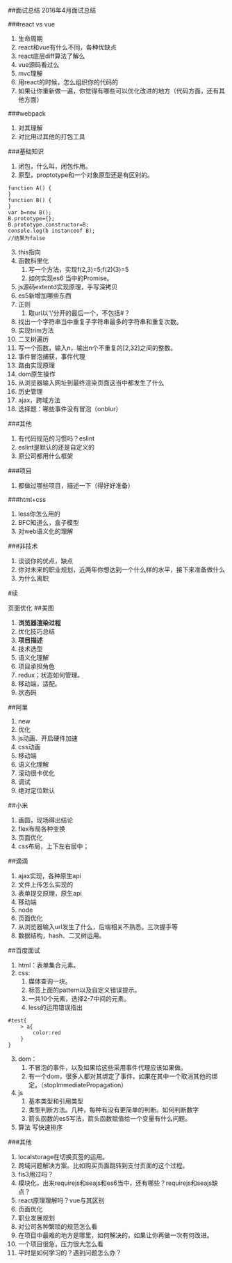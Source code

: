 ##面试总结
2016年4月面试总结

###react vs vue
1. 生命周期
2. react和vue有什么不同，各种优缺点
3. react底层diff算法了解么
4. vue源码看过么
5. mvc理解
6. 用react的时候，怎么组织你的代码的
7. 如果让你重新做一遍，你觉得有哪些可以优化改进的地方（代码方面，还有其他方面）


###webpack
1. 对其理解
2. 对比用过其他的打包工具


###基础知识
1. 闭包，什么叫，闭包作用。
2. 原型，proptotype和一个对象原型还是有区别的。
```
function A() {
}
function B() {
}
var b=new B();
B.prototype={};
B.prototype.constructor=B;
console.log(b instanceof B);
//结果为false
```
3. this指向
4. 函数科里化
	1. 写一个方法，实现f(2,3)=5;f(2)(3)=5
	2. 如何实现es6 当中的Promise。
5. js源码extentd实现原理，手写深拷贝
6. es5新增加哪些东西
7. 正则
	1. 取url以‘\’分开的最后一个，不包括#？
8. 找出一个字符串当中重复子字符串最多的字符串和重复次数。
9. 实现trim方法
10. 二叉树遍历
11. 写一个函数，输入n，输出n个不重复的[2,32]之间的整数。
12. 事件冒泡捕获，事件代理
13. 路由实现原理
14. dom原生操作
15. 从浏览器输入网址到最终渲染页面这当中都发生了什么
15. 历史管理
16. ajax，跨域方法
17. 选择题：哪些事件没有冒泡（onblur）


###其他
1. 有代码规范的习惯吗？eslint
2. eslint是默认的还是自定义的
3. 原公司都用什么框架


###项目
1. 都做过哪些项目，描述一下（得好好准备）


###html+css
1. less你怎么用的
2. BFC知道么，盒子模型
3. 对web语义化的理解


###非技术
1. 谈谈你的优点，缺点
2. 你对未来的职业规划，近两年你想达到一个什么样的水平，接下来准备做什么
3. 为什么离职

#续

页面优化
##美图
1. **浏览器渲染过程**
2.  优化技巧总结
2. **项目描述**
3. 技术选型
4. 语义化理解
5. 项目承担角色
6. redux；状态如何管理。
7. 移动端，适配。
8. 状态码

##阿里

1. new
2. 优化
3. js动画、开启硬件加速
4. css动画
5. 移动端
6. 语义化理解
7. 滚动很卡优化
8. 调试
9. 绝对定位默认

##小米
1. 画圆，现场得出结论
2. flex布局各种变换
3. 页面优化
4. css布局，上下左右居中；


##滴滴
1. ajax实现，各种原生api
2. 文件上传怎么实现的
3. 表单提交原理，原生api
4. 移动端
5. node
6. 页面优化
7. 从浏览器输入url发生了什么，后端相关不熟悉。三次握手等
8. 数据结构，hash、二叉树运用。

##百度面试

1. html：表单集合元素。
2. css:
	1. 媒体查询一块。
	2. 标签上面的pattern以及自定义错误提示。
	3. 一共10个元素，选择2-7中间的元素。
	4. less的运用错误指出
```
#test{
	> a{
		color:red
	}
}
```
3. dom：
	1. 不冒泡的事件，以及如果给这些采用事件代理应该如果做。
	2. 有一个dom，很多人都对其绑定了事件，如果在其中一个取消其他的绑定。（stopImmediatePropagation）
4. js
	1. 基本类型和引用类型
	2. 类型判断方法。几种，每种有没有更简单的判断。如何判断数字
	3. 箭头函数的es5写法，箭头函数赋值给一个变量有什么问题。
5. 算法
写快速排序

###其他

1. localstorage在切换页签的运用。
2. 跨域问题解决方案。比如购买页面跳转到支付页面的这个过程。
3. fis3用过吗？
4. 模块化，出来requirejs和seajs和es6当中，还有哪些？requirejs和seajs缺点？
5. react原理理解吗？vue与其区别
5. 页面优化
6. 职业发展规划
7. 对公司各种繁琐的规范怎么看
8. 在项目中最难的地方是哪里，如何解决的，如果让你再做一次有何改进。
9. 一个项目很急，压力很大怎么看
10. 平时是如何学习的？遇到问题怎么办？



